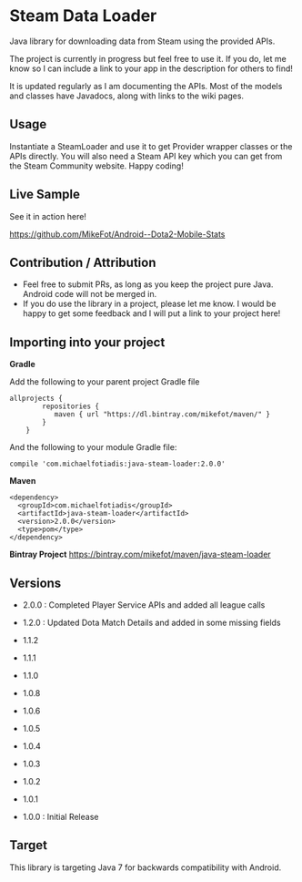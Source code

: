 # Steam Data Loader
Java library for downloading data from Steam using the provided APIs.

The project is currently in progress but feel free to use it. If you do, let me know so I can include a link to your app in the description for others to find!

It is updated regularly as I am documenting the APIs. Most of the models and classes have Javadocs, along with links to the wiki pages.

## Usage
Instantiate a SteamLoader and use it to get Provider wrapper classes or the APIs directly. You will also need a Steam API key which you can get from the Steam Community website. Happy coding!

## Live Sample
See it in action here!

https://github.com/MikeFot/Android--Dota2-Mobile-Stats

## Contribution / Attribution
- Feel free to submit PRs, as long as you keep the project pure Java. Android code will not be merged in.
- If you do use the library in a project, please let me know. I would be happy to get some feedback and I will put a link to your project here!

## Importing into your project

**Gradle**

Add the following to your parent project Gradle file

```
allprojects {
        repositories {
           maven { url "https://dl.bintray.com/mikefot/maven/" }
        }
    }
```

And the following to your module Gradle file:

`compile 'com.michaelfotiadis:java-steam-loader:2.0.0'`

**Maven**

```
<dependency>
  <groupId>com.michaelfotiadis</groupId>
  <artifactId>java-steam-loader</artifactId>
  <version>2.0.0</version>
  <type>pom</type>
</dependency>
```

**Bintray Project**
https://bintray.com/mikefot/maven/java-steam-loader

## Versions
- 2.0.0 : Completed Player Service APIs and added all league calls

- 1.2.0 : Updated Dota Match Details and added in some missing fields

- 1.1.2

- 1.1.1

- 1.1.0

- 1.0.8

- 1.0.6

- 1.0.5

- 1.0.4

- 1.0.3

- 1.0.2

- 1.0.1

- 1.0.0 : Initial Release

## Target
This library is targeting Java 7 for backwards compatibility with Android.
